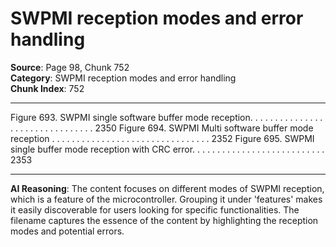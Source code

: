 # SWPMI reception modes and error handling

**Source**: Page 98, Chunk 752  
**Category**: SWPMI reception modes and error handling  
**Chunk Index**: 752

---

Figure 693. SWPMI single software buffer mode reception. . . . . . . . . . . . . . . . . . . . . . . . . . . . . . . . 2350
Figure 694. SWPMI Multi software buffer mode reception . . . . . . . . . . . . . . . . . . . . . . . . . . . . . . . . 2352
Figure 695. SWPMI single buffer mode reception with CRC error. . . . . . . . . . . . . . . . . . . . . . . . . . . 2353

---

**AI Reasoning**: The content focuses on different modes of SWPMI reception, which is a feature of the microcontroller. Grouping it under 'features' makes it easily discoverable for users looking for specific functionalities. The filename captures the essence of the content by highlighting the reception modes and potential errors.
